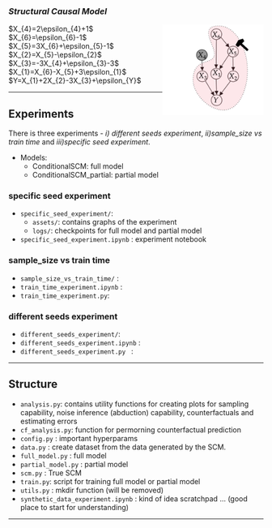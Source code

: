 ### *Structural Causal Model*
<img align="right" src="causal_graph.png" alt="causal_graph" width="200"/>
$X_{4}=2\epsilon_{4}+1$
<br>
$X_{6}=\epsilon_{6}-1$
<br>
$X_{5}=3X_{6}+\epsilon_{5}-1$
<br>
$X_{2}=X_{5}-\epsilon_{2}$
<br>
$X_{3}=-3X_{4}+\epsilon_{3}-3$
<br>
$X_{1}=X_{6}-X_{5}+3\epsilon_{1}$
<br>
$Y=X_{1}+2X_{2}-3X_{3}+\epsilon_{Y}$


---

## Experiments

There is three experiments - *i) different seeds experiment*, *ii)sample_size vs train time* and *iii)specific seed experiment*.

* Models:
    * ConditionalSCM: full model
    * ConditionalSCM_partial: partial model

### specific seed experiment
- `specific_seed_experiment/`:  
    - `assets/`: contains graphs of the experiment
    - `logs/`: checkpoints for full model and partial model
- `specific_seed_experiment.ipynb` : experiment notebook



### sample_size vs train time
- `sample_size_vs_train_time/` :
- `train_time_experiment.ipynb` :
- `train_time_experiment.py`:


### different seeds experiment
- `different_seeds_experiment/`:
- `different_seeds_experiment.ipynb` :
- `different_seeds_experiment.py ` :


---

## Structure
- `analysis.py`: contains utility functions for creating plots for sampling capability, noise inference (abduction) capability, counterfactuals and estimating errors 
- `cf_analysis.py`: function for permorning counterfactual prediction
-  `config.py` : important hyperparams
- `data.py` : create dataset from the data generated by the SCM.
- `full_model.py` : full model
- `partial_model.py` : partial model
- `scm.py` : True SCM
- `train.py`: script for training full model or partial model
- `utils.py` :  mkdir function (will be removed)
 - `synthetic_data_experiment.ipynb` : kind of idea scratchpad ... (good place to start for understanding)


---
